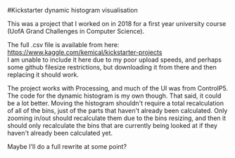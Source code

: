 #Kickstarter dynamic histogram visualisation

This was a project that I worked on in 2018 for a first year university course (UofA Grand Challenges in Computer Science).

The full .csv file is available from here: https://www.kaggle.com/kemical/kickstarter-projects \
I am unable to include it here due to my poor upload speeds, and perhaps some github filesize restrictions, but downloading it from there
and then replacing it should work.

The project works with Processing, and much of the UI was from ControlP5. The code for the dynamic histogram is my own though.
That said, it could be a lot better. Moving the histogram shouldn't require a total recalculation of all of the bins, just of the parts that haven't already been calculated.
Only zooming in/out should recalculate them due to the bins resizing, and then it should only recalculate the bins that are 
currently being looked at if they haven't already been calculated yet.

Maybe I'll do a full rewrite at some point?
